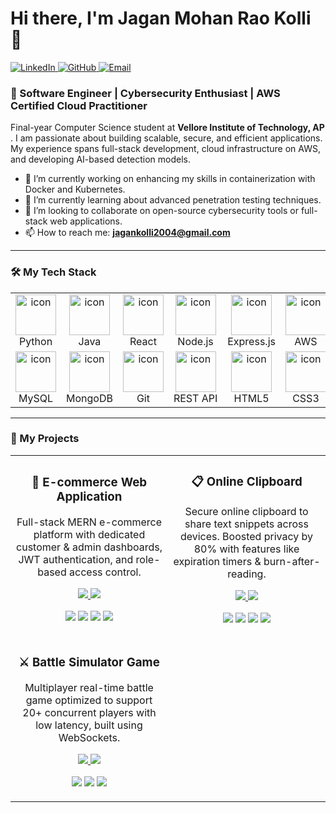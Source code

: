 # Hi there, I'm Jagan Mohan Rao Kolli 👋

<a href="https://linkedin.com/in/jagan-mohan-rao-kolli-90ab39306" target="_blank">
  <img src="https://img.shields.io/badge/LinkedIn-0077B5?style=for-the-badge&logo=linkedin&logoColor=white" alt="LinkedIn"/>
</a>
<a href="https://github.com/Jagan20278" target="_blank">
  <img src="https://img.shields.io/badge/GitHub-181717?style=for-the-badge&logo=github&logoColor=white" alt="GitHub"/>
</a>
<a href="mailto:jagankolli2004@gmail.com">
  <img src="https://img.shields.io/badge/Email-D14836?style=for-the-badge&logo=gmail&logoColor=white" alt="Email"/>
</a>

### 🚀 Software Engineer | Cybersecurity Enthusiast | AWS Certified Cloud Practitioner

Final-year Computer Science student at **Vellore Institute of Technology, AP** . I am passionate about building scalable, secure, and efficient applications. My experience spans full-stack development, cloud infrastructure on AWS, and developing AI-based detection models.

- 🔭 I’m currently working on enhancing my skills in containerization with Docker and Kubernetes.
- 🌱 I’m currently learning about advanced penetration testing techniques.
- 👯 I’m looking to collaborate on open-source cybersecurity tools or full-stack web applications.
- 📫 How to reach me: **jagankolli2004@gmail.com**

---

### 🛠️ My Tech Stack

<table>
  <tr>
    <td align="center" width="96">
      <img src="https://cdn.jsdelivr.net/gh/devicons/devicon/icons/python/python-original.svg" alt="icon" width="65" height="65" />
      <br>Python
    </td>
    <td align="center" width="96">
      <img src="https://cdn.jsdelivr.net/gh/devicons/devicon/icons/java/java-original.svg" alt="icon" width="65" height="65" />
      <br>Java
    </td>
    <td align="center" width="96">
      <img src="https://cdn.jsdelivr.net/gh/devicons/devicon/icons/react/react-original.svg" alt="icon" width="65" height="65" />
      <br>React
    </td>
    <td align="center" width="96">
      <img src="https://cdn.jsdelivr.net/gh/devicons/devicon/icons/nodejs/nodejs-original.svg" alt="icon" width="65" height="65" />
      <br>Node.js
    </td>
    <td align="center" width="96">
      <img src="https://cdn.jsdelivr.net/gh/devicons/devicon/icons/express/express-original.svg" alt="icon" width="65" height="65" />
      <br>Express.js
    </td>
     <td align="center" width="96">
      <img src="https://cdn.jsdelivr.net/gh/devicons/devicon/icons/amazonwebservices/amazonwebservices-original.svg" alt="icon" width="65" height="65" />
      <br>AWS
    </td>
  </tr>
  <tr>
    <td align="center" width="96">
      <img src="https://cdn.jsdelivr.net/gh/devicons/devicon/icons/mysql/mysql-original-wordmark.svg" alt="icon" width="65" height="65" />
      <br>MySQL
    </td>
    <td align="center" width="96">
      <img src="https://cdn.jsdelivr.net/gh/devicons/devicon/icons/mongodb/mongodb-original-wordmark.svg" alt="icon" width="65" height="65" />
      <br>MongoDB
    </td>
    <td align="center" width="96">
        <img src="https://cdn.jsdelivr.net/gh/devicons/devicon/icons/git/git-original.svg" alt="icon" width="65" height="65" />
        <br>Git
    </td>
    <td align="center"  width="96">
      <img src="https://techstack-generator.vercel.app/restapi-icon.svg" alt="icon" width="65" height="65" />
      <br>REST&nbsp;API
    </td>
    <td align="center" width="96">
      <img src="https://cdn.jsdelivr.net/gh/devicons/devicon/icons/html5/html5-original.svg" alt="icon" width="65" height="65" />
      <br>HTML5
    </td>
    <td align="center" width="96">
      <img src="https://cdn.jsdelivr.net/gh/devicons/devicon/icons/css3/css3-original.svg" alt="icon" width="65" height="65" />
      <br>CSS3
    </td>
  </tr>
</table>

---

### 🚀 My Projects

<table>
<tr>
<td width="50%">
<h3 align="center">🛒 E-commerce Web Application</h3>
<div align="center">
<p>Full-stack MERN e-commerce platform with dedicated customer & admin dashboards, JWT authentication, and role-based access control.</p>
<p>
<a href="https://github.com/tsnteja12/ecomweb.git" target="_blank">
<img src="https://img.shields.io/badge/Code-181717?style=for-the-badge&logo=github&logoColor=white">
</a>
<a href="https://ecomweb-frontend-eight.vercel.app/" target="_blank">
<img src="https://img.shields.io/badge/Live%20Demo-000000?style=for-the-badge&logo=vercel&logoColor=white">
</a>
</p>
<p>
<img src="https://img.shields.io/badge/React-61DAFB?style=for-the-badge&logo=react&logoColor=black">
<img src="https://img.shields.io/badge/Node.js-339933?style=for-the-badge&logo=node.js&logoColor=white">
<img src="https://img.shields.io/badge/MongoDB-47A248?style=for-the-badge&logo=mongodb&logoColor=white">
<img src="https://img.shields.io/badge/Express-000000?style=for-the-badge&logo=express&logoColor=white">
</p>
</div>
</td>

<td width="50%">
<h3 align="center">📋 Online Clipboard</h3>
<div align="center">
<p>Secure online clipboard to share text snippets across devices. Boosted privacy by 80% with features like expiration timers & burn-after-reading.</p>
<p>
<a href="https://github.com/Jagan20278/Online_Clipboard.git" target="_blank">
<img src="https://img.shields.io/badge/Code-181717?style=for-the-badge&logo=github&logoColor=white">
</a>
<a href="https://online-clipboard-one.vercel.app/" target="_blank">
<img src="https://img.shields.io/badge/Live%20Demo-000000?style=for-the-badge&logo=vercel&logoColor=white">
</a>
</p>
<p>
<img src="https://img.shields.io/badge/Node.js-339933?style=for-the-badge&logo=node.js&logoColor=white">
<img src="https://img.shields.io/badge/Express-000000?style=for-the-badge&logo=express&logoColor=white">
<img src="https://img.shields.io/badge/HTML5-E34F26?style=for-the-badge&logo=html5&logoColor=white">
<img src="https://img.shields.io/badge/CSS3-1572B6?style=for-the-badge&logo=css3&logoColor=white">
</p>
</div>
</td>
</tr>

<tr>
<td width="50%">
<h3 align="center">⚔️ Battle Simulator Game</h3>
<div align="center">
<p>Multiplayer real-time battle game optimized to support 20+ concurrent players with low latency, built using WebSockets.</p>
<p>
<a href="https://github.com/Jagan20278/Battle_Simulator_Real_time_game.git" target="_blank">
<img src="https://img.shields.io/badge/Code-181717?style=for-the-badge&logo=github&logoColor=white">
</a>
<a href="https://battle-simulator-real-time-game.vercel.app/" target="_blank">
<img src="https://img.shields.io/badge/Live%20Demo-000000?style=for-the-badge&logo=vercel&logoColor=white">
</a>
</p>
<p>
<img src="https://img.shields.io/badge/React-61DAFB?style=for-the-badge&logo=react&logoColor=black">
<img src="https://img.shields.io/badge/Socket.io-010101?style=for-the-badge&logo=socket.io&logoColor=white">
<img src="https://img.shields.io/badge/NeDB-grey?style=for-the-badge">
</p>
</div>
</td>
<td width="50%">
</td>
</tr>
</table>


